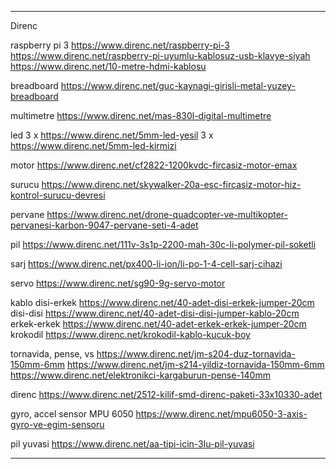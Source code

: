 
---------------------------------------------------------------------

Direnc

raspberry pi 3
https://www.direnc.net/raspberry-pi-3
https://www.direnc.net/raspberry-pi-uyumlu-kablosuz-usb-klavye-siyah
https://www.direnc.net/10-metre-hdmi-kablosu

breadboard
https://www.direnc.net/guc-kaynagi-girisli-metal-yuzey-breadboard

multimetre
https://www.direnc.net/mas-830l-digital-multimetre

led
3 x https://www.direnc.net/5mm-led-yesil
3 x https://www.direnc.net/5mm-led-kirmizi

motor
https://www.direnc.net/cf2822-1200kvdc-fircasiz-motor-emax

surucu
https://www.direnc.net/skywalker-20a-esc-fircasiz-motor-hiz-kontrol-surucu-devresi

pervane
https://www.direnc.net/drone-quadcopter-ve-multikopter-pervanesi-karbon-9047-pervane-seti-4-adet

pil
https://www.direnc.net/111v-3s1p-2200-mah-30c-li-polymer-pil-soketli

sarj
https://www.direnc.net/px400-li-ion/li-po-1-4-cell-sarj-cihazi

servo
https://www.direnc.net/sg90-9g-servo-motor

kablo
disi-erkek
https://www.direnc.net/40-adet-disi-erkek-jumper-20cm
disi-disi
https://www.direnc.net/40-adet-disi-disi-jumper-kablo-20cm
erkek-erkek
https://www.direnc.net/40-adet-erkek-erkek-jumper-20cm
krokodil
https://www.direnc.net/krokodil-kablo-kucuk-boy

tornavida, pense, vs
https://www.direnc.net/jm-s204-duz-tornavida-150mm-6mm
https://www.direnc.net/jm-s214-yildiz-tornavida-150mm-6mm
https://www.direnc.net/elektronikci-kargaburun-pense-140mm

direnc
https://www.direnc.net/2512-kilif-smd-direnc-paketi-33x10330-adet

gyro, accel sensor
MPU 6050
https://www.direnc.net/mpu6050-3-axis-gyro-ve-egim-sensoru

pil yuvasi
https://www.direnc.net/aa-tipi-icin-3lu-pil-yuvasi


------------------------------------------------------------------------


